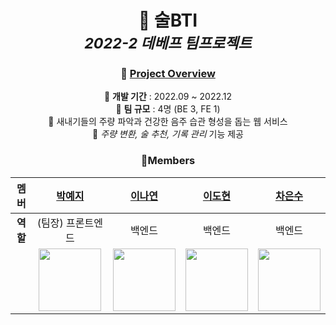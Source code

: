 <div align="center">
  
# 🍶 술BTI<br> <sub><i>2022-2 데베프 팀프로젝트</i></sub>

### 📌 <u> Project Overview </u>
🔴 **개발 기간** : 2022.09 ~ 2022.12 <br/>
🔴 **팀 규모** : 4명 (BE 3, FE 1)<br/>
🔴 새내기들의 주량 파악과 건강한 음주 습관 형성을 돕는 웹 서비스 <br/>
🔴 <i>주량 변환, 술 추천, 기록 관리</i> 기능 제공  
  
### 👥Members
| **멤버** | [박예지](https://github.com/Li5ht) | [이나연](https://github.com/yeon2lee) | [이도현](https://github.com/zsderw) | [차은수](https://github.com/ckdmstn) |
|:---:|:---:|:---:|:---:|:---:|
| **역할** | (팀장) 프론트엔드 | 백엔드 | 백엔드 | 백엔드 |
| | <img src="https://avatars.githubusercontent.com/u/89853141?v=4" width="100" height="100"/> | <img src="https://avatars.githubusercontent.com/u/77628363?v=4" width="100" height="100"/> | <img src="https://avatars.githubusercontent.com/u/87109601?v=4" width="100" height="100"/> | <img src="https://avatars.githubusercontent.com/u/77821089?v=4" width="100" height="100"/> |
</div>
